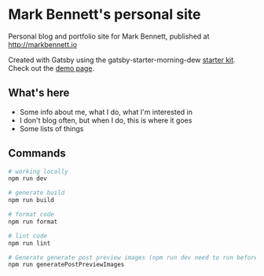 # Mark Bennett's personal site

Personal blog and portfolio site for Mark Bennett, published at http://markbennett.io

Created with Gatsby using the gatsby-starter-morning-dew [starter kit](https://www.gatsbyjs.org/starters/maxpou/gatsby-starter-morning-dew/). Check out the [demo page](https://maxpou.github.io/gatsby-starter-morning-dew/).

## What's here

- Some info about me, what I do, what I'm interested in
- I don't blog often, but when I do, this is where it goes
- Some lists of things

## Commands

```sh
# working locally
npm run dev

# generate build
npm run build

# format code
npm run format

# lint code
npm run lint

# Generate generate post preview images (npm run dev need to run before)
npm run generatePostPreviewImages
```